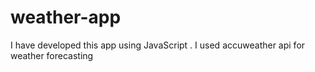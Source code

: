 # weather-app
I have developed this app using JavaScript . I used accuweather api for weather forecasting 
